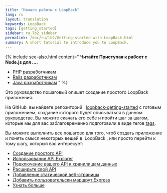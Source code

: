 ```yaml
---
title: "Начало работы с LoopBack"
lang: ru
layout: translation
keywords: LoopBack
tags: [getting_started]
sidebar: ru_lb2_sidebar
permalink: /doc/ru/lb2/Getting-started-with-LoopBack.html
summary: A short tutorial to introduce you to LoopBack.
---
```


{% include see-also.html content="
**Читайте Приступая к рабоет с Node.js для ....**

*   [PHP разработчикам](http://strongloop.com/strongblog/node-js-php-get-started/)
*   [Rails разработчикам](http://strongloop.com/strongblog/node-js-ruby-on-rails-getting-started/)
*   [Java разработчикам](http://strongloop.com/strongblog/node-js-java-getting-started/)
"
%}

Это руководство пошаговый опишет создание простого LoopBack приложения. 

На GitHub  вы найдете репозиторий   [loopback-getting-started](https://github.com/strongloop/loopback-getting-started) с готовым приложением, создание которого будет описываться в данном руководстве. Вы можите скачать его себе и пройти шаг за шагом, которые мы для вас заблаговременно подготовили в виде тегов [tags](https://github.com/strongloop/loopback-getting-started/tags).

Вы можите выполнить все пошагово для того, чтоб создать приложение и понять смысл некоторых вещей в  LoopBack , или просто перейти к тому шагу, который вас интересует:

*   [Создание простого API](Create-a-simple-API.html)
*   [Использование API Explorer](Use-API-Explorer.html)
*   [Подключение вашего API к хранилищам данных](Connect-your-API-to-a-data-sources.html)
*   [Расширьте свой API](Extend-your-API.html)
*   [Добавление статической веб-страницы](Add-a-static-web-page.html)
*   [Добавить пользовательски маршрут Express](Add-a-custom-Express-route.html)
*   [Узнать больше](Next-steps.html)

